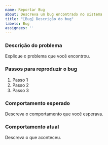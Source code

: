 ```yaml
---
name: Reportar Bug
about: Descreva um bug encontrado no sistema
title: "[Bug] Descrição do bug"
labels: Bug
assignees: ''
---
```


### Descrição do problema

Explique o problema que você encontrou.

### Passos para reproduzir o bug

1. Passo 1
2. Passo 2
3. Passo 3

### Comportamento esperado

Descreva o comportamento que você esperava.

### Comportamento atual

Descreva o que aconteceu.

